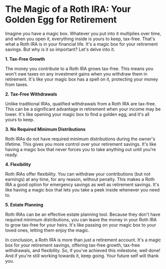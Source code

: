 # The Magic of a Roth IRA: Your Golden Egg for Retirement

Imagine you have a magic box. Whatever you put into it multiplies over time, and when you open it, everything inside is yours to keep, tax-free. That's what a Roth IRA is in your financial life. It's a magic box for your retirement savings. But why is it so important? Let's delve into it.

**1. Tax-Free Growth**

The money you contribute to a Roth IRA grows tax-free. This means you won't owe taxes on any investment gains when you withdraw them in retirement. It's like your magic box has a spell on it, protecting your money from taxes.

**2. Tax-Free Withdrawals**

Unlike traditional IRAs, qualified withdrawals from a Roth IRA are tax-free. This can be a significant advantage in retirement when your income may be lower. It's like opening your magic box to find a golden egg, and it's all yours to keep.

**3. No Required Minimum Distributions**

Roth IRAs do not have required minimum distributions during the owner's lifetime. This gives you more control over your retirement savings. It's like having a magic box that never forces you to take anything out until you're ready.

**4. Flexibility**

Roth IRAs offer flexibility. You can withdraw your contributions (but not earnings) at any time, for any reason, without penalty. This makes a Roth IRA a good option for emergency savings as well as retirement savings. It's like having a magic box that lets you take a peek inside whenever you need to.

**5. Estate Planning**

Roth IRAs can be an effective estate planning tool. Because they don't have required minimum distributions, you can leave the money in your Roth IRA to grow tax-free for your heirs. It's like passing on your magic box to your loved ones, letting them enjoy the magic.

In conclusion, a Roth IRA is more than just a retirement account. It's a magic box for your retirement savings, offering tax-free growth, tax-free withdrawals, and flexibility. So, if you've achieved this milestone, well done! And if you're still working towards it, keep going. Your future self will thank you.